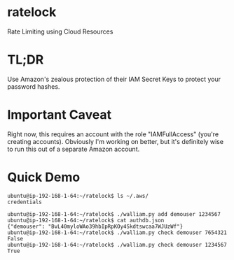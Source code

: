 # ratelock
Rate Limiting using Cloud Resources

# TL;DR
Use Amazon's zealous protection of their IAM Secret Keys to protect your
password hashes.

# Important Caveat
Right now, this requires an account with the role "IAMFullAccess"
(you're creating accounts).  Obviously I'm working on better, but
it's definitely wise to run this out of a separate Amazon account.

# Quick Demo

    ubuntu@ip-192-168-1-64:~/ratelock$ ls ~/.aws/
    credentials
    
    ubuntu@ip-192-168-1-64:~/ratelock$ ./walliam.py add demouser 1234567
    ubuntu@ip-192-168-1-64:~/ratelock$ cat authdb.json 
    {"demouser": "BvL40myloWAo39hbIpRpKOy4Skdtswcaa7WJUzWf"}
    ubuntu@ip-192-168-1-64:~/ratelock$ ./walliam.py check demouser 7654321
    False
    ubuntu@ip-192-168-1-64:~/ratelock$ ./walliam.py check demouser 1234567
    True
